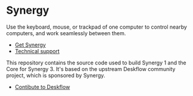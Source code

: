 # Synergy

Use the keyboard, mouse, or trackpad of one computer to control nearby computers, and work seamlessly between them.

- [Get Synergy](https://symless.com/synergy)
- [Technical support](https://symless.com/synergy/contact)

This repository contains the source code used to build Synergy 1 and the Core for Synergy 3.
It's based on the upstream Deskflow community project, which is sponsored by Synergy.

- [Contibute to Deskflow](https://deskflow.org)
